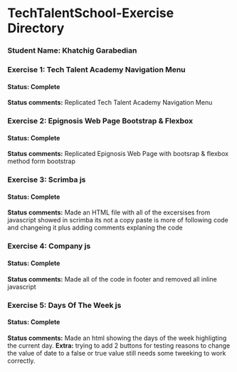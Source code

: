 # TechTalentSchool-Exercise Directory
### **Student Name:** Khatchig Garabedian

### **Exercise 1:** Tech Talent Academy Navigation Menu
#### **Status:** Complete
**Status comments:** Replicated Tech Talent Academy Navigation Menu

### **Exercise 2:** Epignosis Web Page Bootstrap & Flexbox
#### **Status:** Complete
**Status comments:** Replicated Epignosis Web Page with bootsrap & flexbox method form bootstrap

### **Exercise 3:** Scrimba js
#### **Status:** Complete
**Status comments:** Made an HTML file with all of the excersises from javascript showed in scrimba its not a copy paste is more of following code and changeing it plus adding comments explaning the code

### **Exercise 4:** Company js
#### **Status:** Complete
**Status comments:** Made all of the code in footer and removed all inline javascript

### **Exercise 5:** Days Of The Week js
#### **Status:** Complete
**Status comments:** Made an html showing the days of the week highligting the current day.
**Extra:** trying to add 2 buttons for testing reasons to change the value of date to a false or true value still needs some tweeking to work correctly.
